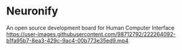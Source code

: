 # Neuronify
An open source development board for Human Computer Interface
https://user-images.githubusercontent.com/98712792/222264092-b1fa95b7-8ea3-429c-9ac4-00b773e35ed9.mp4
